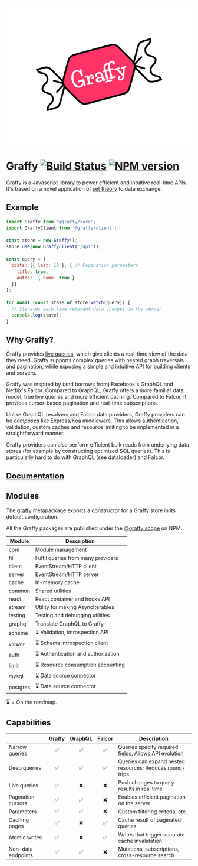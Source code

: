 ![Graffy logo](docs/graffy-logo.svg)

# Graffy [![Build Status](https://img.shields.io/travis/usegraffy/graffy?style=flat-square)](https://travis-ci.org/usegraffy/graffy) [![NPM version](https://img.shields.io/npm/v/@graffy/core?style=flat-square)](https://www.npmjs.com/org/graffy)

Graffy is a Javascript library to power efficient and intuitive real-time APIs. It's based on a novel application of [set theory](docs/Theory.md) to data exchange.

## Example

```js
import Graffy from '@graffy/core';
import GraffyClient from '@graffy/client';

const store = new Graffy();
store.use(new GraffyClient('/api'));

const query = {
  posts: [{ last: 10 }, { // Pagination parameters
    title: true,
    author: { name: true }
  }]
};

for await (const state of store.watch(query)) {
  // Iterates each time relevant data changes on the server.
  console.log(state);
}
```

## Why Graffy?

Graffy provides [live queries](docs/LiveQuery.md), which give clients a real-time view of the data they need. Graffy supports complex queries with nested graph traversals and pagination, while exposing a simple and intuitive API for building clients and servers.

Graffy was inspired by (and borrows from) Facebook's GraphQL and Netflix's Falcor. Compared to GraphQL, Graffy offers a more familiar data model, true live queries and more efficient caching. Compared to Falcor, it provides cursor-based pagination and real-time subscriptions.

Unlike GraphQL resolvers and Falcor data providers, Graffy providers can be _composed_ like Express/Koa middleware. This allows authentication, validation, custom caches and resource limiting to be implemented in a straightforward manner.

Graffy providers can also perform efficient bulk reads from underlying data stores (for example by constructing optimized SQL queries). This is particularly hard to do with GraphQL (see dataloader) and Falcor.

## [Documentation](https://graffy.js.org)

## Modules

The [graffy](https://www.npmjs.com/package/graffy) metapackage exports a constructor for a Graffy store in its default configuration.

All the Graffy packages are published under the [@graffy scope](https://www.npmjs.com/org/graffy) on NPM.

| Module   | Description                         |
| -------- | ----------------------------------- |
| core     | Module management                   |
| fill     | Fulfil queries from many providers  |
| client   | EventStream/HTTP client             |
| server   | EventStream/HTTP server             |
| cache    | In-memory cache                     |
| common   | Shared utilities                    |
| react    | React container and hooks API       |
| stream   | Utility for making AsyncIterables   |
| testing  | Testing and debugging utilities     |
| graphql  | Translate GraphQL to Graffy      |
| schema   | ⌛ Validation, introspection API    |
| viewer   | ⌛ Schema introspection client      |
| auth     | ⌛ Authentication and authorization |
| limit    | ⌛ Resource consumption accounting  |
| mysql    | ⌛ Data source connector            |
| postgres | ⌛ Data source connector            |

⌛ = On the roadmap.

## Capabilities

|                    | Graffy | GraphQL | Falcor | Description                                              |
| ------------------ | :--: | :-----: | :----: | -------------------------------------------------------- |
| Narrow queries     |  ✅  |   ✅    |   ✅   | Queries specify required fields; Allows API evolution    |
| Deep queries       |  ✅  |   ✅    |   ✅   | Queries can expand nested resources; Reduces round-trips |
| Live queries       |  ✅  |   ❌    |   ❌   | Push changes to query results in real time               |
| Pagination cursors |  ✅  |   ✅    |   ❌   | Enables efficient pagination on the server               |
| Parameters         |  ✅  |   ✅    |   ❌   | Custom filtering criteria, etc.                          |
| Caching pages      |  ✅  |   ❌    |   ✅   | Cache result of paginated queries                        |
| Atomic writes      |  ✅  |   ❌    |   ✅   | Writes that trigger accurate cache invalidation          |
| Non-data endpoints |  ✅  |   ✅    |   ❌   | Mutations, subscriptions, cross-resource search          |
